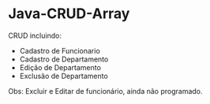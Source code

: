 # Java-CRUD-Array
CRUD incluindo:
- Cadastro de Funcionario
- Cadastro de Departamento
- Edição de Departamento
- Exclusão de Departamento

Obs: Excluir e Editar de funcionário, ainda não programado.

